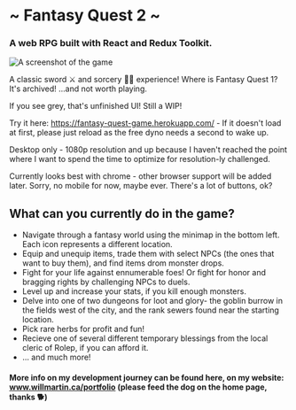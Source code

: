 # ~ Fantasy Quest 2 ~ 
### A web RPG built with React and Redux Toolkit. 

![A screenshot of the game](/docs/screenshot.png)

A classic sword ⚔ and sorcery 🧙‍♂️ experience! Where is Fantasy Quest 1? It's archived! ...and not worth playing.

If you see grey, that's unfinished UI! Still a WIP!

Try it here: https://fantasy-quest-game.herokuapp.com/ - If it doesn't load at first, please just reload as the free dyno needs a second to wake up.

Desktop only - 1080p resolution and up because I haven't reached the point where I want to spend the time to optimize for resolution-ly challenged.  

Currently looks best with chrome - other browser support will be added later. Sorry, no mobile for now, maybe ever. There's a lot of buttons, ok?

## What can you currently do in the game?
* Navigate through a fantasy world using the minimap in the bottom left. Each icon represents a different location. 
* Equip and unequip items, trade them with select NPCs (the ones that want to buy them), and find items drom monster drops. 
* Fight for your life against ennumerable foes! Or fight for honor and bragging rights by challenging NPCs to duels.
* Level up and increase your stats, if you kill enough monsters.
* Delve into one of two dungeons for loot and glory- the goblin burrow in the fields west of the city, and the rank sewers found near the starting location.
* Pick rare herbs for profit and fun! 
* Recieve one of several different temporary blessings from the local cleric of Rolep, if you can afford it.
* ... and much more!

#### More info on my development journey can be found here, on my website: www.willmartin.ca/portfolio (please feed the dog on the home page, thanks 🐕)


